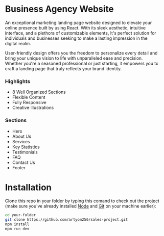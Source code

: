 # Business Agency Website

An exceptional marketing landing page website designed to elevate your online presence built by using React. With its sleek aesthetic, intuitive interface, and a plethora of customizable elements, It's perfect solution for individuals and businesses seeking to make a lasting impression in the digital realm.

User-friendly design offers you the freedom to personalize every detail and bring your unique vision to life with unparalleled ease and precision. Whether you're a seasoned professional or just starting, it empowers you to craft a landing page that truly reflects your brand identity.

### Highlights

* 8 Well Organized Sections
* Flexible Content
* Fully Responsive
* Creative Illustrations

### Sections

* Hero
* About Us
* Services
* Key Statistics
* Testimonials
* FAQ
* Contact Us
* Footer

# Installation

Clone this repo in your folder by typing this comand to check out the project (make sure you've already installed [Node](https://nodejs.org/en) and [Git](https://git-scm.com/) on your machine earlier):

```bash
cd your-folder
git clone https://github.com/artyom250/sales-project.git
npm install
npm run dev
```



